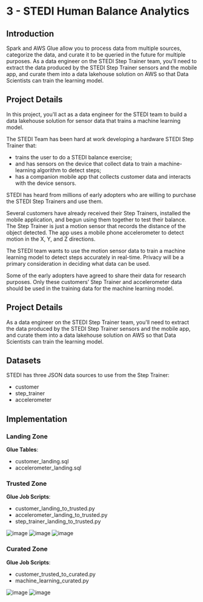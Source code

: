 # 3 - STEDI Human Balance Analytics

## Introduction

Spark and AWS Glue allow you to process data from multiple sources, categorize the data, and curate it to be queried in the future for multiple purposes. As a data engineer on the STEDI Step Trainer team, you'll need to extract the data produced by the STEDI Step Trainer sensors and the mobile app, and curate them into a data lakehouse solution on AWS so that Data Scientists can train the learning model. 

## Project Details

In this project, you'll act as a data engineer for the STEDI team to build a data lakehouse solution for sensor data that trains a machine learning model.

The STEDI Team has been hard at work developing a hardware STEDI Step Trainer that:

- trains the user to do a STEDI balance exercise;
- and has sensors on the device that collect data to train a machine-learning algorithm to detect steps;
- has a companion mobile app that collects customer data and interacts with the device sensors.

STEDI has heard from millions of early adopters who are willing to purchase the STEDI Step Trainers and use them.

Several customers have already received their Step Trainers, installed the mobile application, and begun using them together to test their balance. The Step Trainer is just a motion sensor that records the distance of the object detected. The app uses a mobile phone accelerometer to detect motion in the X, Y, and Z directions.

The STEDI team wants to use the motion sensor data to train a machine learning model to detect steps accurately in real-time. Privacy will be a primary consideration in deciding what data can be used.

Some of the early adopters have agreed to share their data for research purposes. Only these customers’ Step Trainer and accelerometer data should be used in the training data for the machine learning model.

## Project Details

As a data engineer on the STEDI Step Trainer team, you'll need to extract the data produced by the STEDI Step Trainer sensors and the mobile app, and curate them into a data lakehouse solution on AWS so that Data Scientists can train the learning model.

## Datasets
STEDI has three JSON data sources to use from the Step Trainer:
- customer
- step_trainer
- accelerometer

## Implementation

### Landing Zone

**Glue Tables**:
- customer_landing.sql
- accelerometer_landing.sql

### Trusted Zone

**Glue Job Scripts**:
- customer_landing_to_trusted.py
- accelerometer_landing_to_trusted.py
- step_trainer_landing_to_trusted.py
  
![image](https://github.com/quitelight/Udacity-Data-Engineering-with-AWS-Nanodegree/assets/139787492/26134dda-8fe4-488d-9a85-7089750d0a28)
![image](https://github.com/quitelight/Udacity-Data-Engineering-with-AWS-Nanodegree/assets/139787492/47447877-1730-4aa7-b919-1e105afbd1c0)
![image](https://github.com/quitelight/Udacity-Data-Engineering-with-AWS-Nanodegree/assets/139787492/f6d6cc22-08fd-4e22-9e71-10f44c60ef0d)

### Curated Zone

**Glue Job Scripts**:
- customer_trusted_to_curated.py
- machine_learning_curated.py
  
![image](https://github.com/quitelight/Udacity-Data-Engineering-with-AWS-Nanodegree/assets/139787492/8d53312a-61a3-47d0-a693-6b3f3235c0c6)
![image](https://github.com/quitelight/Udacity-Data-Engineering-with-AWS-Nanodegree/assets/139787492/09cd142c-c499-4073-8c07-b22996b617b6)

